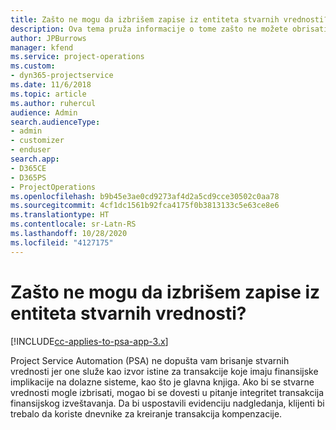 ```yaml
---
title: Zašto ne mogu da izbrišem zapise iz entiteta stvarnih vrednosti?
description: Ova tema pruža informacije o tome zašto ne možete obrisati zapise iz entiteta stvarnih vrednosti.
author: JPBurrows
manager: kfend
ms.service: project-operations
ms.custom:
- dyn365-projectservice
ms.date: 11/6/2018
ms.topic: article
ms.author: ruhercul
audience: Admin
search.audienceType:
- admin
- customizer
- enduser
search.app:
- D365CE
- D365PS
- ProjectOperations
ms.openlocfilehash: b9b45e3ae0cd9273af4d2a5cd9cce30502c0aa78
ms.sourcegitcommit: 4cf1dc1561b92fca4175f0b3813133c5e63ce8e6
ms.translationtype: HT
ms.contentlocale: sr-Latn-RS
ms.lasthandoff: 10/28/2020
ms.locfileid: "4127175"
---
```

# <a name="why-cant-i-delete-records-from-the-actuals-entity"></a>Zašto ne mogu da izbrišem zapise iz entiteta stvarnih vrednosti?

[!INCLUDE[cc-applies-to-psa-app-3.x](../includes/cc-applies-to-psa-app-3x.md)]

Project Service Automation (PSA) ne dopušta vam brisanje stvarnih vrednosti jer one služe kao izvor istine za transakcije koje imaju finansijske implikacije na dolazne sisteme, kao što je glavna knjiga. Ako bi se stvarne vrednosti mogle izbrisati, mogao bi se dovesti u pitanje integritet transakcija finansijskog izveštavanja. Da bi uspostavili evidenciju nadgledanja, klijenti bi trebalo da koriste dnevnike za kreiranje transakcija kompenzacije.

